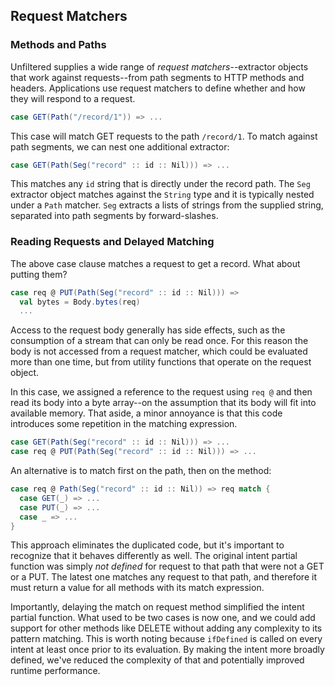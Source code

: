 Request Matchers
----------------

### Methods and Paths

Unfiltered supplies a wide range of *request matchers*--extractor
objects that work against requests--from path segments to HTTP methods
and headers. Applications use request matchers to define whether and
how they will respond to a request.

```scala
case GET(Path("/record/1")) => ...
```
This case will match GET requests to the path `/record/1`. To match
against path segments, we can nest one additional extractor:

```scala
case GET(Path(Seg("record" :: id :: Nil))) => ...
```
This matches any `id` string that is directly under the record
path. The `Seg` extractor object matches against the `String` type and
it is typically nested under a `Path` matcher. `Seg` extracts a lists
of strings from the supplied string, separated into path segments by
forward-slashes.

### Reading Requests and Delayed Matching

The above case clause matches a request to get a record. What about
putting them?

```scala
case req @ PUT(Path(Seg("record" :: id :: Nil))) =>
  val bytes = Body.bytes(req)
  ...
```
Access to the request body generally has side effects, such as the
consumption of a stream that can only be read once. For this reason
the body is not accessed from a request matcher, which could be
evaluated more than one time, but from utility functions that operate
on the request object.

In this case, we assigned a reference to the request using `req @` and
then read its body into a byte array--on the assumption that its body
will fit into available memory. That aside, a minor annoyance is that
this code introduces some repetition in the matching expression.

```scala
case GET(Path(Seg("record" :: id :: Nil))) => ...
case req @ PUT(Path(Seg("record" :: id :: Nil))) => ...
```
An alternative is to match first on the path, then on the method:

```scala
case req @ Path(Seg("record" :: id :: Nil)) => req match {
  case GET(_) => ...
  case PUT(_) => ...
  case _ => ...
}
```
This approach eliminates the duplicated code, but it's important to
recognize that it behaves differently as well. The original intent
partial function was simply *not defined* for request to that path
that were not a GET or a PUT. The latest one matches any request to
that path, and therefore it must return a value for all methods with
its match expression.

Importantly, delaying the match on request method simplified the
intent partial function. What used to be two cases is now one, and we
could add support for other methods like DELETE without adding any
complexity to its pattern matching. This is worth noting because
`ifDefined` is called on every intent at least once prior to its
evaluation. By making the intent more broadly defined, we've reduced
the complexity of that and potentially improved runtime performance.
